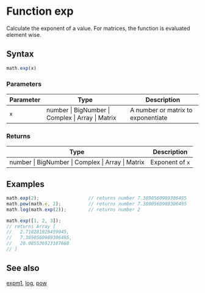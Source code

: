 <!-- Note: This file is automatically generated from source code comments. Changes made in this file will be overridden. -->

# Function exp

Calculate the exponent of a value.
For matrices, the function is evaluated element wise.


## Syntax

```js
math.exp(x)
```

### Parameters

Parameter | Type | Description
--------- | ---- | -----------
`x` | number &#124; BigNumber &#124; Complex &#124; Array &#124; Matrix | A number or matrix to exponentiate

### Returns

Type | Description
---- | -----------
number &#124; BigNumber &#124; Complex &#124; Array &#124; Matrix | Exponent of `x`


## Examples

```js
math.exp(2);                  // returns number 7.3890560989306495
math.pow(math.e, 2);          // returns number 7.3890560989306495
math.log(math.exp(2));        // returns number 2

math.exp([1, 2, 3]);
// returns Array [
//   2.718281828459045,
//   7.3890560989306495,
//   20.085536923187668
// ]
```


## See also

[expm1](expm1.md),
[log](log.md),
[pow](pow.md)
